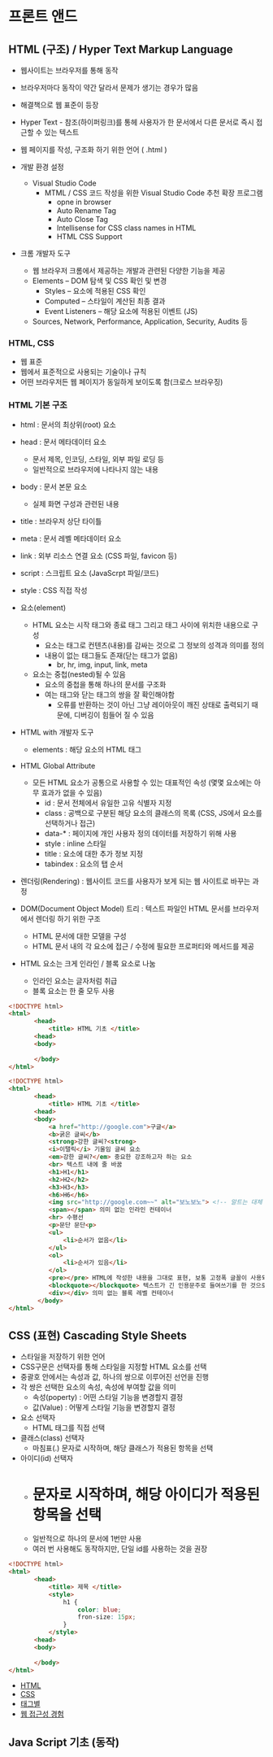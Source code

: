 # 프론트 앤드
## HTML (구조) / Hyper Text Markup Language
- 웹사이트는 브라우저를 통해 동작
- 브라우저마다 동작이 약간 달라서 문제가 생기는 경우가 많음
- 해결책으로 웹 표준이 등장
- Hyper Text - 참조(하이퍼링크)를 통헤 사용자가 한 문서에서 다른 문서로 즉시 접근할 수 있는 텍스트
- 웹 페이지를 작성, 구조화 하기 위한 언어 ( .html )

- 개발 환경 설정
    - Visual Studio Code
        - MTML / CSS 코드 작성을 위한 Visual Studio Code 추천 확장 프로그램
            - opne in browser
            - Auto Rename Tag
            - Auto Close Tag
            - Intellisense for CSS class names in HTML
            - HTML CSS Support
- 크롬 개발자 도구
    - 웹 브라우저 크롬에서 제공하는 개발과 관련된 다양한 기능을 제공
    - Elements – DOM 탐색 및 CSS 확인 및 변경
        - Styles – 요소에 적용된 CSS 확인
        - Computed – 스타일이 계산된 최종 결과
        - Event Listeners – 해당 요소에 적용된 이벤트 (JS)
    - Sources, Network, Performance, Application, Security, Audits 등


### HTML, CSS
- 웹 표준
- 웹에서 표준적으로 사용되는 기술이나 규칙
- 어떤 브라우저든 웹 페이지가 동일하게 보이도록 함(크로스 브라우징)

### HTML 기본 구조
- html : 문서의 최상위(root) 요소
- head : 문서 메타데이터 요소
    - 문서 제목, 인코딩, 스타일, 외부 파일 로딩 등
    - 일반적으로 브라우저에 나타나지 않는 내용
- body : 문서 본문 요소
    - 실제 화면 구성과 관련된 내용
- title : 브라우저 상단 타이틀
- meta : 문서 레벨 메타데이터 요소
- link : 외부 리소스 연결 요소 (CSS 파일, favicon 등)
- script : 스크립트 요소 (JavaScrpt 파일/코드)
- style : CSS 직접 작성

- 요소(element)
    - HTML 요소는 시작 태그와 종료 태그 그리고 태그 사이에 위치한 내용으로 구성
        - 요소는 태그로 컨텐츠(내용)를 감싸는 것으로 그 정보의 성격과 의미를 정의
        - 내용이 없는 태그들도 존재(닫는 태그가 없음)
            - br, hr, img, input, link, meta
    - 요소는 중첩(nested)될 수 있음
        - 요소의 중첩을 통해 하나의 문서를 구조화
        - 여는 태그와 닫는 태그의 쌍을 잘 확인해야함
            - 오류를 반환하는 것이 아닌 그냥 레이아웃이 깨진 상태로 출력되기 때문에, 디버깅이 힘들어 질 수 있음
- HTML with 개발자 도구
    - elements : 해당 요소의 HTML 태그

- HTML Global Attribute
    - 모든 HTML 요소가 공통으로 사용할 수 있는 대표적인 속성 (몇몇 요소에는 아무 효과가 없을 수 있음)
        - id : 문서 전체에서 유일한 고유 식별자 지정
        - class : 공백으로 구분된 해당 요소의 클래스의 목록 (CSS, JS에서 요소를 선택하거나 접근)
        - data-* : 페이지에 개인 사용자 정의 데이터를 저장하기 위해 사용
        - style : inline 스타일
        - title : 요소에 대한 추가 정보 지정
        - tabindex : 요소의 탭 순서
- 렌더링(Rendering) : 웹사이트 코드를 사용자가 보게 되는 웹 사이트로 바꾸는 과정
- DOM(Document Object Model) 트리 : 텍스트 파일인 HTML 문서를 브라우저에서 렌더링 하기 위한 구조
    - HTML 문서에 대한 모델을 구성
    - HTML 문서 내의 각 요소에 접근 / 수정에 필요한 프로퍼티와 메서드를 제공
- HTML 요소는 크게 인라인 / 블록 요소로 나눔
    - 인라인 요소는 글자처럼 취급
    - 블록 요소는 한 줄 모두 사용

```html
<!DOCTYPE html>
<html>
       <head>
           <title> HTML 기초 </title>
       <head>
       <body>
           
       </body>
</html>
```
```html
<!DOCTYPE html>
<html>
       <head>
           <title> HTML 기초 </title>
       <head>
       <body>
           <a href="http://google.com">구글</a>
           <b>굵은 글씨</b>
           <strong>강한 글씨?<strong>
           <i>이탤릭</i> 기울임 글씨 요소
           <em>강한 글씨?</em> 중요한 강조하고자 하는 요소
           <br> 텍스트 내에 줄 바꿈
           <h1>H1</h1>
           <h2>H2</h2>
           <h3>H3</h3>
           <h6>H6</h6>
           <img src="http://google.com~~" alt="보노보노"> <!-- 알트는 대체 텍스트-->
           <span></span> 의미 없는 인라인 컨테이너
           <hr> 수평선
           <p>문단 문단<p>
           <ul>
               <li>순서가 없음</li>
           </ul>
           <ol>    
               <li>순서가 있음</li>
           </ol>
           <pre></pre> HTML에 작성한 내용을 그대로 표현, 보통 고정폭 글꼴이 사용되고 공백문자를 유지
           <blockquote></blockquote> 텍스트가 긴 인용문주로 들여쓰기를 한 것으로 표현
           <div></div> 의미 없는 블록 레벨 컨테이너
        </body>
</html>
```

## CSS (표현) Cascading Style Sheets
- 스타일을 저장하기 위한 언어
- CSS구문은 선택자를 통해 스타일을 지정할 HTML 요소를 선택
- 중괄호 안에서는 속성과 값, 하나의 쌍으로 이루어진 선언을 진행
- 각 쌍은 선택한 요소의 속성, 속성에 부여할 값을 의미
    - 속성(poperty) : 어떤 스타일 기능을 변경할지 결정
    - 값(Value) : 어떻게 스타일 기능을 변경할지 결정
- 요소 선택자
    - HTML 태그를 직접 선택
- 클래스(class) 선택자
    - 마침표(.) 문자로 시작하며, 해당 클래스가 적용된 항목을 선택
- 아이디(id) 선택자
    - # 문자로 시작하며, 해당 아이디가 적용된 항목을 선택
    - 일반적으로 하나의 문서에 1번만 사용
    - 여러 번 사용해도 동작하지만, 단일 id를 사용하는 것을 권장

```html
<!DOCTYPE html>
<html>
       <head>
           <title> 제목 </title>
           <style>
               h1 {
                   color: blue;
                   fron-size: 15px;
               }
           </style>    
       <head>
       <body>
           
       </body>
</html>
```
- [HTML](https://developer.mozilla.org/ko/docs/Web/HTML)
- [CSS](https://developer.mozilla.org/ko/docs/Web/CSS)
- [태그별](https://developer.mozilla.org/ko/docs/Web/HTML/Element/img)
- [웹 접근성 경험](https://nax.naver.com/index)

## Java Script 기초 (동작)